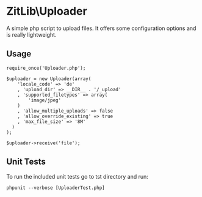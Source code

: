 ZitLib\Uploader
=================

A simple php script to upload files. It offers some configuration options and is really lightweight.

## Usage

	require_once('Uploader.php');

	$uploader = new Uploader(array(
        'locale_code' => 'de'
        , 'upload_dir' => __DIR__ . '/_upload'
        , 'supported_filetypes' => array(
            'image/jpeg'
        )
        , 'allow_multiple_uploads' => false
        , 'allow_override_existing' => true
        , 'max_file_size' => '8M'
      )
	);

	$uploader->receive('file');


## Unit Tests

To run the included unit tests go to tst directory and run:

	phpunit --verbose [UploaderTest.php]

